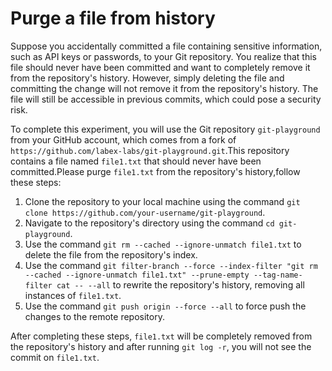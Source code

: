 # Purge a file from history

Suppose you accidentally committed a file containing sensitive information, such as API keys or passwords, to your Git repository. You realize that this file should never have been committed and want to completely remove it from the repository's history. However, simply deleting the file and committing the change will not remove it from the repository's history. The file will still be accessible in previous commits, which could pose a security risk.

To complete this experiment, you will use the Git repository `git-playground` from your GitHub account, which comes from a fork of `https://github.com/labex-labs/git-playground.git`.This repository contains a file named `file1.txt` that should never have been committed.Please purge `file1.txt` from the repository's history,follow these steps:

1. Clone the repository to your local machine using the command `git clone https://github.com/your-username/git-playground`.
2. Navigate to the repository's directory using the command `cd git-playground`.
3. Use the command `git rm --cached --ignore-unmatch file1.txt` to delete the file from the repository's index.
4. Use the command `git filter-branch --force --index-filter "git rm --cached --ignore-unmatch file1.txt" --prune-empty --tag-name-filter cat -- --all` to rewrite the repository's history, removing all instances of `file1.txt`.
5. Use the command `git push origin --force --all` to force push the changes to the remote repository.

After completing these steps, `file1.txt` will be completely removed from the repository's history and after running `git log -r`, you will not see the commit on `file1.txt`.
